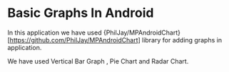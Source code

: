 # Basic Graphs In Android

In this application we have used {PhilJay/MPAndroidChart}[https://github.com/PhilJay/MPAndroidChart] library for adding graphs in application.

We have used Vertical Bar Graph , Pie Chart and Radar Chart.
